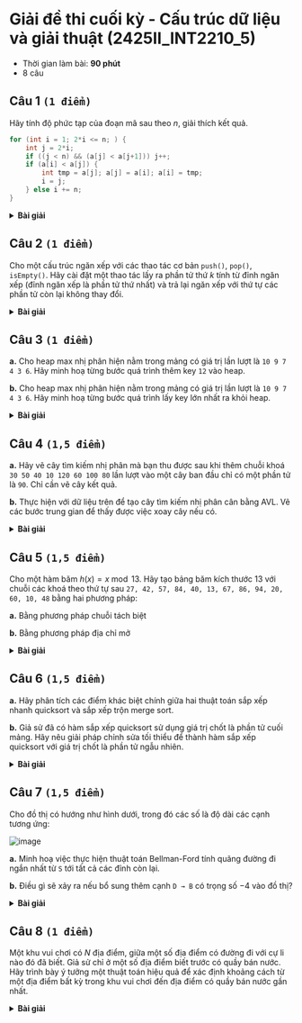 # Giải đề thi cuối kỳ - Cấu trúc dữ liệu và giải thuật (2425II_INT2210_5)
- Thời gian làm bài: **90 phút**
- 8 câu

## Câu 1 `(1 điểm)`
Hãy tính độ phức tạp của đoạn mã sau theo $n$, giải thích kết quả.
```cpp
for (int i = 1; 2*i <= n; ) {
    int j = 2*i;
    if ((j < n) && (a[j] < a[j+1])) j++;
    if (a[i] < a[j]) {
        int tmp = a[j]; a[j] = a[i]; a[i] = tmp;
        i = j;
    } else i += n;
}
```

<details><summary><strong>Bài giải</strong></summary>
  
Ta thấy `i` bắt đầu chạy từ `1`, sau mỗi vòng lặp, `i` có thể nhận giá trị mới là `2*i`, `2*i + 1` hoặc `i+n`. Trong trường hợp tệ nhất, coi như `i` tăng gấp đôi sau mỗi vòng lặp. Vậy độ phức tạp của đoạn mã là $\mathcal{O}(\log n)$.
</details>

## Câu 2 `(1 điểm)`
Cho một cấu trúc ngăn xếp với các thao tác cơ bản `push()`, `pop()`, `isEmpty()`. Hãy cài đặt một thao tác lấy ra phần tử thứ $k$ tính từ đỉnh ngăn xếp (đỉnh ngăn xếp là phần tử thứ nhất) và trả lại ngăn xếp với thứ tự các phần tử còn lại không thay đổi.

<details><summary><strong>Bài giải</strong></summary>

Gọi ngăn xếp đang thao tác là `st`, ta sử dụng thêm một ngăn xếp phụ là `tmp` và thực hiện các bước sau:
- Bước 1: Lần lượt lấy $k-1$ phần tử đầu tiên của `st` chuyển vào `tmp`;
- Bước 2: Lúc này, phần tử đầu tiên của `st` chính là phần tử thứ `k` của ngăn xếp ban đầu, lưu lại và xoá đi phần tử này;
- Bước 3: Lần lượt chuyển lại các phần tử của `tmp` vào `st`.

Ta cần chú ý xử lý báo lỗi khi truy xuất hoặc lấy ra đỉnh ngăn xếp trong khi ngăn xếp rỗng.

**Cài đặt**
```cpp
Data popKthElement(Stack &st) {
    Stack tmp;
    for (int i = 0; i < k-1; ++i) {
        if (st.isEmpty()) throw Error;
        tmp.push(st[0]);
        st.pop();
    }
    if (st.isEmpty()) throw Error;
    Data data = st[0];
    st.pop();
    for (int i = 0; i < k-1; ++i) {
        st.push(tmp[0]);
        tmp.pop();
    }
    return data;
}
```
</details>

## Câu 3 `(1 điểm)`
**a.** Cho heap max nhị phân hiện nằm trong mảng có giá trị lần lượt là `10 9 7 4 3 6`. Hãy minh hoạ từng bước quá trình thêm key `12` vào heap.

**b.** Cho heap max nhị phân hiện nằm trong mảng có giá trị lần lượt là `10 9 7 4 3 6`. Hãy minh hoạ từng bước quá trình lấy key lớn nhất ra khỏi heap.

<details><summary><strong>Bài giải</strong></summary>

**a.**

![image](https://github.com/user-attachments/assets/f831a0e5-3705-4e97-abec-b6fe53184b64)

**b.**

![image](https://github.com/user-attachments/assets/178a8976-9c53-499b-8daf-620a23448cf6)
</details>

## Câu 4 `(1,5 điểm)`
**a.** Hãy vẽ cây tìm kiếm nhị phân mà bạn thu được sau khi thêm chuỗi khoá `30 50 40 10 120 60 100 80` lần lượt vào một cây ban đầu chỉ có một phần tử là `90`. Chỉ cần vẽ cây kết quả.

**b.** Thực hiện với dữ liệu trên để tạo cây tìm kiếm nhị phân cân bằng AVL. Vẽ các bước trung gian để thấy được việc xoay cây nếu có.

<details><summary><strong>Bài giải</strong></summary>

**a.**

![image](https://github.com/user-attachments/assets/6492b463-5f09-4b8e-9e3e-01bfe997a910)

**b.**

![image](https://github.com/user-attachments/assets/88e3fc91-bfd3-48d6-aabc-aa2430d2d7e3)
</details>

## Câu 5 `(1,5 điểm)`
Cho một hàm băm $h(x) = x \bmod 13$. Hãy tạo bảng băm kích thước $13$ với chuỗi các khoá theo thứ tự sau `27, 42, 57, 84, 40, 13, 67, 86, 94, 20, 60, 10, 48` bằng hai phương pháp:

**a.** Bằng phương pháp chuỗi tách biệt

**b.** Bằng phương pháp địa chỉ mở

<details><summary><strong>Bài giải</strong></summary>

Ta có bảng sau:

![image](https://github.com/user-attachments/assets/fe9852f2-5bdf-4d17-b886-54787bf50d63)

**a.** Ta coi mỗi phần tử trong bảng băm là một danh sách liên kết, khi ghi một phần tử vào một ô tức là ta mở rộng danh sách liên kết tại ô đó.

![image](https://github.com/user-attachments/assets/477f1f5e-0aa1-43d8-bba9-d816a85e78ff)

**b.** Nếu ô cần ghi đang trống thì ghi ngay vào ô đó. Ngược lại, ta liên tục đi sang phải cho đến khi gặp ô trống, nếu đã đi đến ô cuối cùng bên phải thì quay lại ô đầu tiên và tìm kiếm tiếp, sau đó ghi vào ô trống tìm được.

![image](https://github.com/user-attachments/assets/03a9ead2-43e1-44d1-92a3-716dda4749cb)

Giải thích:
- Thêm `27`: `HashTable[1]` trống nên `HashTable[1] = 27`
- Thêm `42`: `HashTable[3]` trống nên `HashTable[3] = 42`
- Thêm `57`: `HashTable[5]` trống nên `HashTable[5] = 57`
- Thêm `84`: `HashTable[6]` trống nên `HashTable[6] = 84`
- Thêm `40`: `HashTable[1]` đã được ghi, tìm sang bên phải thấy `HashTable[2]` trống nên `HashTable[2] = 40`
- Thêm `13`: `HashTable[0]` trống nên `HashTable[0] = 13`
- Thêm `67`: `HashTable[2]` đã được ghi, tìm sang bên phải thấy `HashTable[4]` trống nên `HashTable[4] = 67`
- Thêm `86`: `HashTable[8]` trống nên `HashTable[8] = 86`
- Thêm `94`: `HashTable[3]` đã được ghi, tìm sang bên phải thấy `HashTable[7]` trống nên `HashTable[7] = 94`
- Thêm `20`: `HashTable[7]` đã được ghi, tìm sang bên phải thấy `HashTable[9]` trống nên `HashTable[9] = 20`
- Thêm `60`: `HashTable[8]` đã được ghi, tìm sang bên phải thấy `HashTable[10]` trống nên `HashTable[10] = 60`
- Thêm `10`: `HashTable[10]` đã được ghi, tìm sang bên phải thấy `HashTable[11]` trống nên `HashTable[11] = 10`
- Thêm `48`: `HashTable[9]` đã được ghi, tìm sang bên phải thấy `HashTable[12]` trống nên `HashTable[12] = 48`
</details>

## Câu 6 `(1,5 điểm)`
**a.** Hãy phân tích các điểm khác biệt chính giữa hai thuật toán sắp xếp nhanh quicksort và sắp xếp trộn merge sort.

**b.** Giả sử đã có hàm sắp xếp quicksort sử dụng giá trị chốt là phần tử cuối mảng. Hãy nêu giải pháp chỉnh sửa tối thiểu để thành hàm sắp xếp quicksort với giá trị chốt là phần tử ngẫu nhiên.

<details><summary><strong>Bài giải</strong></summary>

**a.**

- Thuật toán merge sort luôn chia mảng thành hai nửa có độ dài bằng nhau, sau đó đệ quy sắp xếp từng nửa rồi trộn hai nửa đã sắp xếp lại thành mảng hoàn chỉnh. Trong khi đó, thuật toán quicksort chọn một phần tử làm chốt, sau đó phân hoạch mảng sao cho các phần tử nhỏ hơn hoặc bằng chốt nằm bên trái và các phần tử lớn hơn chốt nằm bên phải rồi đệ quy sắp xếp hai phần.
- Thuật toán merge sort cần dùng mảng phụ còn thuật toán quicksort thì không.
- Thuật toán merge sort là thuật toán sắp xếp ổn định còn thuật toán quicksort thì không.

**b.**

Khi sử dụng thuật toán quicksort mà chọn giá trị chốt là phần tử cuối mảng cho một mảng được sắp xếp ngược lại, ví dụ sắp xếp tăng dần cho mảng `[5, 4, 3, 2, 1]`, ta sẽ rơi vào trường hợp xấu nhất của thuật toán này. Khi đó độ phức tạp thuật toán lên tới $\mathcal{O}(n^2)$. Để khắc phục điều này, ta xáo trộn ngẫu nhiên mảng trước khi đưa vào sắp xếp, khi đó giá trị chốt được chọn coi như là ngẫu nhiên.
</details>

## Câu 7 `(1,5 điểm)`
Cho đồ thị có hướng như hình dưới, trong đó các số là độ dài các cạnh tương ứng:

![image](https://github.com/user-attachments/assets/21356908-dea0-456a-abe3-373030a92c68)

**a.** Minh hoạ việc thực hiện thuật toán Bellman-Ford tính quãng đường đi ngắn nhất từ `S` tới tất cả các đỉnh còn lại.

**b.** Điều gì sẽ xảy ra nếu bổ sung thêm cạnh `D → B` có trọng số $-4$ vào đồ thị?

<details><summary><strong>Bài giải</strong></summary>

**a.**

Gọi $d(x)$ là tổng trọng số nhỏ nhất của đường đi từ đỉnh `S` tới đỉnh $x$.

| Vòng lặp | $d(S)$ | $d(A)$   | $d(B)$   | $d(C)$   | $d(D)$   |
| -------- | ------ | -------- | -------- | -------- | -------- |
| Ban đầu  | $0$    | $\infty$ | $\infty$ | $\infty$ | $\infty$ |
| $1$      | $0$    | $4$      | $\infty$ | $\infty$ | $\infty$ |
| $2$      | $0$    | $4$      | $7$      | $10$     | $\infty$ |
| $3$      | $0$    | $4$      | $7$      | $9$      | $11$     |
| $4$      | $0$    | $4$      | $7$      | $9$      | $10$     |

Sau khi chạy thuật toán Bellman-Ford, ta có $d(S)=0$, $d(A)=4$, $d(B)=7$, $d(C)=9$ và $d(D)=10$.

**b.**

Nếu thêm cạnh `D → B` có trọng số $-4$ vào đồ thị, đồ thị sẽ có chu trình âm (có tổng trọng số là $-1$). Khi đó không tồn tại định nghĩa đường đi ngắn nhất và không thể áp dụng thuật toán Bellman-Ford hay thuật toán nào khác để tìm đường đi ngắn nhất.

![image](https://github.com/user-attachments/assets/c3d70a2b-a758-4062-a0a1-177970819d16)
</details>

## Câu 8 `(1 điểm)`
Một khu vui chơi có $N$ địa điểm, giữa một số địa điểm có đường đi với cự li nào đó đã biết. Giả sử chỉ ở một số địa điểm biết trước có quầy bán nước. Hãy trình bày ý tưởng một thuật toán hiệu quả để xác định khoảng cách từ một địa điểm bất kỳ trong khu vui chơi đến địa điểm có quầy bán nước gần nhất.

<details><summary><strong>Bài giải</strong></summary>

Coi khu vui chơi là một đơn đồ thị vô hướng có $N$ đỉnh. Gọi $A$ là tập hợp các đỉnh mà tại đó có máy bán nước. Gọi đỉnh cần xác định khoảng cách đến đỉnh gần nhất có máy bán nước là $x$. Nếu $x \in A$ thì trả về $0$ luôn vì tại $x$ đã có máy bán nước. Ngược lại, vì đường đi không có trọng số âm nên ta sử dụng thuật toán Dijkstra để tìm đường đi ngắn nhất từ $x$ tới các đỉnh còn lại của đồ thị. Sau đó, ta duyệt từng đỉnh $y$ trong $A$ để tìm khoảng cách ngắn nhất từ $x$ đến $y$.
</details>
